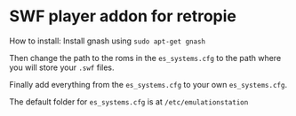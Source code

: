 # SWF player addon for retropie
How to install:
Install gnash using `sudo apt-get gnash`

Then change the path to the roms in the `es_systems.cfg` to the path where you will store your `.swf` files.

Finally add everything from the `es_systems.cfg` to your own `es_systems.cfg`.

The default folder for `es_systems.cfg` is at `/etc/emulationstation`
